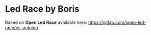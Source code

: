 # Led Race by Boris

Based on **Open Led Race** available here: <https://gitlab.com/open-led-race/olr-arduino>
